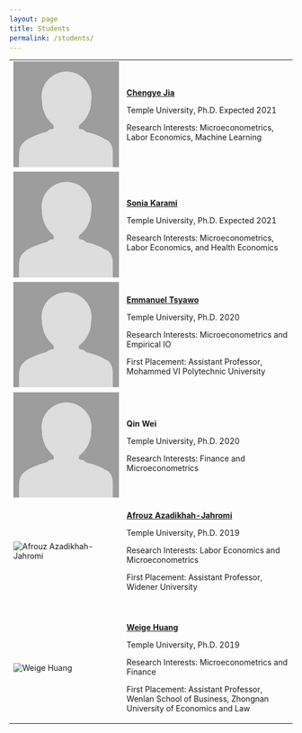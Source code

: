 ```yaml
---
layout: page
title: Students
permalink: /students/
---
```



<table style="width:100%">
  <tr>   
    <td width="40%"><img src="blank.jpg" alt="Chengye Jia" width="100%" > </td>
    <td><p><b><a href="https://chengye-jia.github.io/">Chengye Jia</a></b></p><p>Temple University, Ph.D. Expected 2021</p><p>Research Interests:  Microeconometrics, Labor Economics, Machine Learning</p> </td>
  </tr>
  <tr>   
    <td width="40%"><img src="blank.jpg" alt="Sonia Karami" width="100%" > </td>
    <td><p><b><a href="https://sites.temple.edu/sonia/">Sonia Karami</a></b></p><p>Temple University, Ph.D. Expected 2021</p><p>Research Interests:  Microeconometrics, Labor Economics, and Health Economics</p></td>
  </tr>
  <tr>   
    <td width="40%"><img src="blank.jpg" alt="Emmanuel Tsyawo" width="100%" > </td>
    <td><p><b><a href="https://estsyawo.github.io/">Emmanuel Tsyawo</a></b></p><p>Temple University, Ph.D. 2020</p><p>Research Interests:  Microeconometrics and Empirical IO</p><p>First Placement: Assistant Professor, Mohammed VI Polytechnic University</p> </td>
  </tr>
  <tr>   
    <td width="40%"><img src="blank.jpg" alt="Qin Wei" width="100%" > </td>
    <td><p><b>Qin Wei</b></p><p>Temple University, Ph.D. 2020</p><p>Research Interests:  Finance and Microeconometrics</p> </td>
  </tr>
  <tr>   
    <td width="40%"><img src="https://bcallaway11.github.io/files/Afrouz.JPG" alt="Afrouz Azadikhah-Jahromi" width="100%" > </td>
    <td><p><b><a href="https://www.widener.edu/about/faculty-directory/afrouz-azadikhah-jahromi">Afrouz Azadikhah-Jahromi</a></b></p><p>Temple University, Ph.D. 2019</p><p>Research Interests:  Labor Economics and Microeconometrics</p><p>First Placement: Assistant Professor, Widener University</p> </td>
  </tr>
  <tr><td>&nbsp;</td><td>&nbsp;</td></tr>
  <tr>   
    <td width="40%"><img src="https://bcallaway11.github.io/files/weige-photo.jpg" alt="Weige Huang" width="100%" > </td>
    <td><p><b><a href="https://huang.netlify.com">Weige Huang</a></b></p><p>Temple University, Ph.D. 2019</p><p>Research Interests:  Microeconometrics and Finance</p><p>First Placement:  Assistant Professor, Wenlan School of Business, Zhongnan University of Economics and Law</p> </td>
  </tr>
</table>

